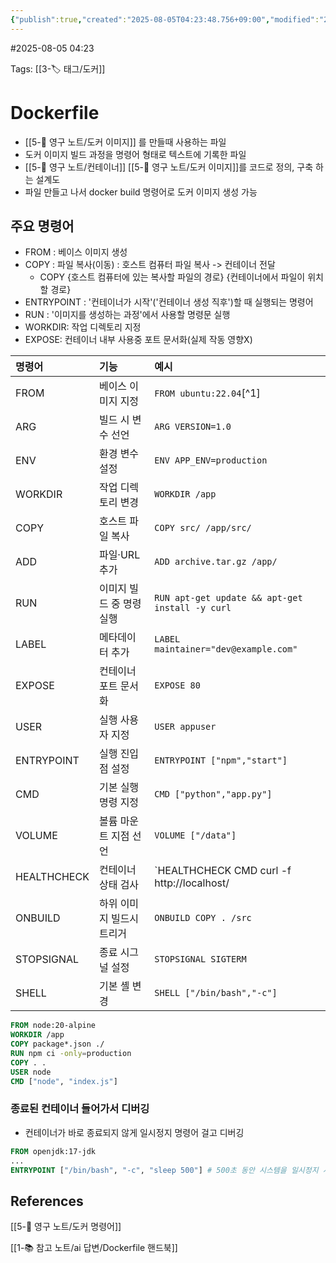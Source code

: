 ```yaml
---
{"publish":true,"created":"2025-08-05T04:23:48.756+09:00","modified":"2025-08-06T21:03:34.102+09:00","cssclasses":""}
---
```



#2025-08-05 04:23

Tags: [[3-🏷️ 태그/도커]]

# Dockerfile

- [[5-💎 영구 노트/도커 이미지]] 를 만들때 사용하는 파일
- 도커 이미지 빌드 과정을 명령어 형태로 텍스트에 기록한 파일
- [[5-💎 영구 노트/컨테이너]] [[5-💎 영구 노트/도커 이미지]]를 코드로 정의, 구축 하는 설계도
- 파일 만들고 나서 docker build 명령어로 도커 이미지 생성 가능

## 주요 명령어

- FROM : 베이스 이미지 생성
- COPY : 파일 복사(이동) : 호스트 컴퓨터 파일 복사 -> 컨테이너 전달
  - COPY {호스트 컴퓨터에 있는 복사할 파일의 경로} {컨테이너에서 파일이 위치할 경로}
- ENTRYPOINT : '컨테이너가 시작'('컨테이너 생성 직후')할 때 실행되는 명령어
- RUN : '이미지를 생성하는 과정'에서 사용할 명령문 실행
- WORKDIR: 작업 디렉토리 지정
- EXPOSE: 컨테이너 내부 사용중 포트 문서화(실제 작동 영향X)

| 명령어      | 기능                      | 예시                                            |
| :---------- | :------------------------ | :---------------------------------------------- |
| FROM        | 베이스 이미지 지정        | `FROM ubuntu:22.04`[^1]                         |
| ARG         | 빌드 시 변수 선언         | `ARG VERSION=1.0`                               |
| ENV         | 환경 변수 설정            | `ENV APP_ENV=production`                        |
| WORKDIR     | 작업 디렉토리 변경        | `WORKDIR /app`                                  |
| COPY        | 호스트 파일 복사          | `COPY src/ /app/src/`                           |
| ADD         | 파일·URL 추가             | `ADD archive.tar.gz /app/`                      |
| RUN         | 이미지 빌드 중 명령 실행  | `RUN apt-get update && apt-get install -y curl` |
| LABEL       | 메타데이터 추가           | `LABEL maintainer="dev@example.com"`            |
| EXPOSE      | 컨테이너 포트 문서화      | `EXPOSE 80`                                     |
| USER        | 실행 사용자 지정          | `USER appuser`                                  |
| ENTRYPOINT  | 실행 진입점 설정          | `ENTRYPOINT ["npm","start"]`                    |
| CMD         | 기본 실행 명령 지정       | `CMD ["python","app.py"]`                       |
| VOLUME      | 볼륨 마운트 지점 선언     | `VOLUME ["/data"]`                              |
| HEALTHCHECK | 컨테이너 상태 검사        | `HEALTHCHECK CMD curl -f http://localhost/      |
| ONBUILD     | 하위 이미지 빌드시 트리거 | `ONBUILD COPY . /src`                           |
| STOPSIGNAL  | 종료 시그널 설정          | `STOPSIGNAL SIGTERM`                            |
| SHELL       | 기본 셸 변경              | `SHELL ["/bin/bash","-c"]`                      |

```dockerfile
FROM node:20-alpine
WORKDIR /app
COPY package*.json ./
RUN npm ci -only=production
COPY . .
USER node
CMD ["node", "index.js"]
```

### 종료된 컨테이너 들어가서 디버깅

- 컨테이너가 바로 종료되지 않게 일시정지 명령어 걸고 디버깅

```dockerfile
FROM openjdk:17-jdk
...
ENTRYPOINT ["/bin/bash", "-c", "sleep 500"] # 500초 동안 시스템을 일시정지 시키는 명령어
```

## References

[[5-💎 영구 노트/도커 명령어]]

[[1-📚 참고 노트/ai 답변/Dockerfile 핸드북]]
